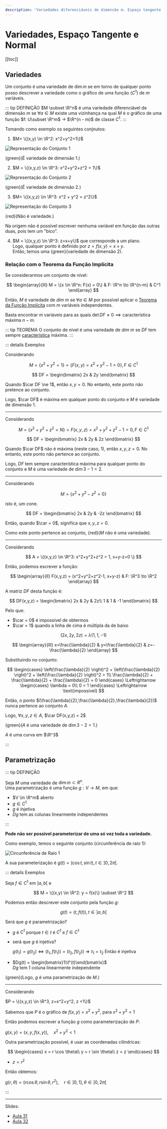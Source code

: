 ```yaml
---
description: 'Variedades diferenciáveis de dimensão m. Espaço tangente. Espaço normal.'
---
```


# Variedades, Espaço Tangente e Normal

[[toc]]

## Variedades

Um conjunto é uma variedade de $\dim m$ se em torno de qualquer ponto posso descrever a variedade como o gráfico de uma função ($C^1$) de $m$ variáveis.

::: tip DEFINIÇÃO
$M \subset \R^n$ é uma variedade diferenciável de dimensão $m$ se $\forall a \in M$ existe
uma vizinhança na qual $M$ é o gráfico de uma função $f: U\subset \R^m$ $\to$ $\R^{n - m}$ de classe $C^1$.
:::

Tomando como exemplo os seguintes conjnutos:

1. $M= \{(x,y) \in \R^2: x^2+y^2=1\}$

<img src="./assets/0014-conj-1.png" alt="Representação do Conjunto 1" class="invert-dark2">

{green}(É variedade de dimensão 1.)

2. $M = \{(x,y,z) \in \R^3: x^2+y^2+z^2 = 1\}$

<img src="./assets/0014-conj-2.png" alt="Representação do Conjunto 2" class="invert-dark2">

{green}(É variedade de dimensão 2.)

3. $M= \{(x,y,z) \in \R^3: x^2 + y^2 = z^2\}$

<img src="./assets/0014-conj-3.png" alt="Representação do Conjunto 3" class="invert-dark2">

{red}(Não é variedade.)

Na origem não é possível escrever nenhuma variável em função das outras duas, pois tem um "bico".

4. $M = \{(x,y,z) \in \R^3: z=x+y\}$ que corresponde a um plano.  
   Logo, qualquer ponto é definido por $z=f(x,y) = x+y$.  
   Então, temos uma {green}(variedade de dimensão 2).

### Relação com o Teorema da Função Implícita

Se considerarmos um conjunto de nível:

$$
\begin{array}{lll}
M = \{x \in \R^n: F(x) = 0\} & F: \R^n \to \R^{n-m} & C^1
\end{array}
$$

Então, $M$ é variedade de $dim\ m$ se $\forall a \in M$ por possível aplicar o
[Teorema da Função Implícita](./0013-funcao-inversa.md#teorema-da-funcao-implicita) com $m$ variáveis independentes.

Basta encontrar $m$ variáveis para as quais $\det DF \ne 0 \implies \text{característica máxima}~n - m$.

::: tip TEOREMA
O conjunto de nível é uma variedade de $dim\ m$ se $DF$ tem sempre [característica](<https://en.wikipedia.org/wiki/Rank_(linear_algebra)>) máxima.
:::

::: details Exemplos

Considerando

$$
M=\{x^2+y^2 = 1\} = \{F(x,y) = x^2+y^2-1=0\}, F \in C^1
$$

$$
DF = \begin{bmatrix}
2x & 2y
\end{bmatrix}
$$

Quando $\car DF \ne 1$, então $x,y = 0$. No entanto, este ponto não pretence ao conjunto.

Logo, $\car DF$ é máxima em qualquer ponto do conjunto e $M$ é variedade de dimensão $1$.

---

Considerando

$$
M = \{ x^2+y^2 + z^2 = N \} = {F(x,y,z) = x^2+y^2+z^2-1 = 0}, F \in C^1
$$

$$
DF = \begin{bmatrix}
2x & 2y & 2z
\end{bmatrix}
$$

Quando $\car DF$ não é máxima (neste caso, 1), então $x,y,z=0$. No entanto, este ponto não pertence ao conjunto.

Logo, $DF$ tem sempre característica máxima para qualquer ponto do conjunto e $M$ é uma variedade de $\dim 3-1 = 2$.

---

Considerando

$$
M = \{x^2+y^2-z^2 = 0\}
$$

isto é, um cone.

$$
DF = \begin{bmatrix}
2x & 2y & -2z
\end{bmatrix}
$$

Então, quando $\car = 0$, significa que $x,y,z=0$.

Como este ponto pertence ao conjunto, {red}($M$ não é uma variedade).

---

Considerando

$$
A = \{(x,y,z) \in \R^3: x^2+y^2+z^2 = 1, x+y-z=0 \}
$$

Então, podemos escrever a função:

$$
\begin{array}{ll}
F(x,y,z) = (x^2+y^2+z^2-1, x+y-z)
& F: \R^3 \to \R^2
\end{array}
$$

A matriz $DF$ desta função é:

$$
DF(x,y,z) = \begin{bmatrix}
2x & 2y & 2z\\
1 & 1 & -1
\end{bmatrix}
$$

Pelo que:

- $\car = 0$ é impossível de obtermos
- $\car = 1$ quando a linha de cima é múltipla da de baixo

$$
(2x, 2y, 2z) = \lambda (1, 1, -1)
$$

$$
\begin{array}{lll}
x=\frac{\lambda}{2} &
y=\frac{\lambda}{2} &
z=-\frac{\lambda}{2}
\end{array}
$$

Substituindo no conjunto:

$$
\begin{cases}
\left(\frac{\lambda}{2} \right)^2 + \left(\frac{\lambda}{2} \right)^2 + \left(\frac{\lambda}{2} \right)^2 = 1\\
\frac{\lambda}{2} + \frac{\lambda}{2} + \frac{\lambda}{2} = 0
\end{cases}
\Leftrightarrow
\begin{cases}
\lambda = 0\\
0 = 1
\end{cases}
\Leftrightarrow
\text{impossível}
$$

Então, o ponto $(\frac{\lambda}{2},\frac{\lambda}{2},\frac{\lambda}{2})$ nunca pertence ao conjunto $A$.

Logo, $\forall x,y,z \in A$, $\car DF(x,y,z) = 2$

{green}($A$ é uma variedade de $\dim 3 -2 = 1$.)

$A$ é uma curva em $\R^3$

:::

## Parametrização

::: tip DEFINIÇÃO

Seja $M$ uma variedade de $\dim m \subset R^n$.  
Uma parametrização é uma função $g: V \to M$, em que:

- $V \in \R^m$ aberto
- $g \in C^1$
- $g$ é injetiva
- $Dg$ tem as colunas linearmente independentes

:::

**Pode não ser possível parameterizar de uma só vez toda a variedade.**

Como exemplo, temos o seguinte conjunto (circunferência de raio 1):

<img src="./assets/0014-circulo.svg" alt="Circunferência de Raio 1" class="invert-dark2">

A sua parameterização é $g(t) = (\cos t, \sin t), t \in ]0, 2\pi[$.

::: details Exemplos

Seja $f \in C^1$ em $]a,b[$ e

$$
M = \{(x,y) \in \R^2: y = f(x)\} \subset \R^2
$$

Podemos então descrever este conjunto pela função $g$:

$$
g(t) = (t, f(t)), t \in ]a,b[
$$

Será que $g$ é parametrização?

- $g$ é $C^1$ porque $t \in t$ é $C^1$ e $f \in C^1$
- será que $g$ é injetiva?

  $g(t_1) = g(t_2) \Leftrightarrow (t_1, f(t_1)) = (t_2, f(t_2)) \Rightarrow t_1 = t_2$
  Então é injetiva

- $Dg(t) = \begin{bmatrix}1\\f'(t)\end{bmatrix}$  
  $Dg$ tem 1 coluna linearmente independente

{green}(Logo, $g$ é uma parametrização de $M$.)

---

Considerando

$P = \{(x,y,z) \in \R^3, z=x^2+y^2, z <1\}$

Sabemos que $P$ é o gráfico de $f(x,y) = x^2+y^2$, para $x^2+y^2 < 1$

Então podemos escrever a função $g$ como parameterização de $P$:

$g(x,y) = (x,y,f(x,y)), \quad x^2+y^2 < 1$

Outra parametrização possível, é usar as coordenadas cilíndricas:

$$
\begin{cases}
x = r \cos \theta\\
y = r \sin \theta\\
z = z
\end{cases}
$$

- $z = r^2$

Então obtemos:

$g(r,\theta) = (r \cos \theta, r \sin \theta, r^2), \quad r \in ]0, 1], \theta \in ]0, 2\pi[$

:::

---

Slides:

- [Aula 31](https://drive.google.com/file/d/1A-P0lLvEs-y6mfKzjFtb5FpdQgeXP_CF/view?usp=sharing)
- [Aula 32](https://drive.google.com/file/d/1ezOnPt6jcVTSpJEB8tmPyoSn9cUrLZzz/view?usp=sharing)
